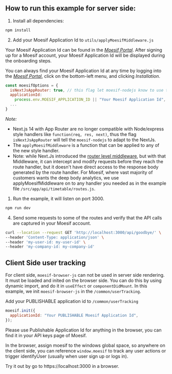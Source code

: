 
## How to run this example for server side:

1. Install all dependencies:

```bash
npm install
```

2. Add your Moesif Application Id to `utils/applyMoesifMiddleware.js`

Your Moesif Application Id can be found in the [_Moesif Portal_](https://www.moesif.com/).
After signing up for a Moesif account, your Moesif Application Id will be displayed during the onboarding steps.

You can always find your Moesif Application Id at any time by logging
into the [_Moesif Portal_](https://www.moesif.com/), click on the bottom-left menu,
and clicking _Installation_.

```javascript
const moesifOptions = {
  isNextJsAppRouter: true, // this flag let moesif-nodejs know to use the adaptor for the new handlers.
  applicationId:
    process.env.MOESIF_APPLICATION_ID || "Your Moesif Application Id",
  ...
}
```

_Note:_

- Next.js 14 with App Router are no longer compatible with Node/express style handlers like `function(req, res, next)`, thus the flag `isNextJsAppRouter` will tell the `moesif-nodejs` to adapt to the NextJs.
- The `applyMoesifMiddleware` is a function that can be applied to any of the new style handler.
- Note: while Next.Js introduced the [router level middleware](https://nextjs.org/docs/app/building-your-application/routing/middleware), but with that Middleware, it can intercept and modify requests before they reach the route handler, but it doesn't have direct access to the response body generated by the route handler. For Moesif, where vast majority of customers wants the deep body analytics, we use applyMoesifMiddleware on to any handler you needed as in the example file `/src/app/api/timetable/routes.js`.


1. Run the example, it will listen on port 3000.

```bash
npm run dev
```

4. Send some requests to some of the routes and verify that the API calls are captured in your Moesif account.

```bash
curl --location --request GET 'http://localhost:3000/api/goodbye/' \
--header 'Content-Type: application/json' \
--header 'my-user-id: my-user-id' \
--header 'my-company-id: my-company-id'
```

## Client Side user tracking

For client side, `moesif-browser-js` can not be used in server side rendering. It must be loaded and inited
on the browser side.
You can do this by using dynamic import, and do it in `useEffect` or `componentDidMount`. In this example, we init `moesif-browser-js` in the  `/common/userTracking`.

Add your PUBLISHABLE application id to `/common/userTracking`

```javascript
moesif.init({
  applicationId: "Your PUBLISHABLE Moesif Application Id",
});
```
Please use Publishable Application Id for anything in the browser, you can find it in your API keys page of Moesif.

In the browser, assign moesif to the windows global space, so anywhere on the client side, you can reference `window.moesif` to track any user actions or trigger identifyUser (usually when user sign up or logs in).

Try it out by go to https://localhost:3000 in a browser.


